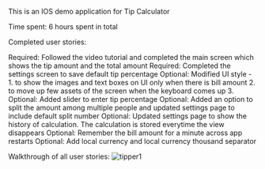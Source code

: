 This is an IOS demo application for Tip Calculator

Time spent: 6 hours spent in total

Completed user stories:

Required: Followed the video tutorial and completed the main screen which shows the tip amount and the total amount
Required: Completed the settings screen to save default tip percentage
Optional: Modified UI style - 1. to show the images and text boxes on UI only when there is bill amount 2. to move up few assets of the screen when the keyboard comes up 3. 
Optional: Added slider to enter tip percentage 
Optional: Added an option to split the amount among multiple people and updated settings page to include default split number
Optional: Updated settings page to show the history of calculation. The calculation is stored everytime the view disappears
Optional: Remember the bill amount for a minute across app restarts
Optional: Add local currency and local currency thousand separator

Walkthrough of all user stories:
![tipper1](https://cloud.githubusercontent.com/assets/7398118/5795534/9cf38f82-9f46-11e4-97bf-8dbb5acb5c18.gif)
